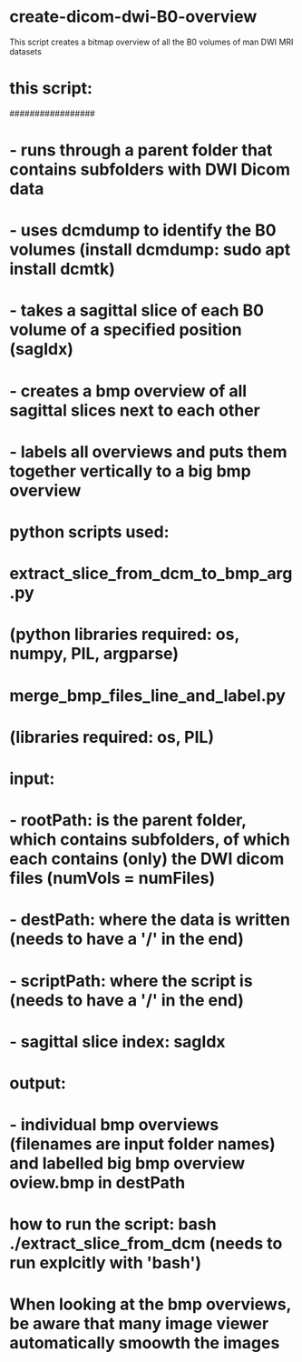 # create-dicom-dwi-B0-overview
This script creates a bitmap overview of all the B0 volumes of man DWI MRI datasets



# this script:
#################
# - runs through a parent folder that contains subfolders with DWI Dicom data
# - uses dcmdump to identify the B0 volumes (install dcmdump: sudo apt install dcmtk)
# - takes a sagittal slice of each B0  volume of a specified position (sagIdx)
# - creates a bmp overview of all sagittal slices next to each other
# - labels all overviews and puts them together vertically to a big bmp overview 

# python scripts used: 
#   extract_slice_from_dcm_to_bmp_arg.py 
#   (python libraries required: os, numpy, PIL, argparse)
#   merge_bmp_files_line_and_label.py
#   (libraries required: os, PIL)
#
# input: 
#   - rootPath: is the parent folder, which contains  subfolders,  of which each contains (only) the DWI dicom files (numVols = numFiles)
#   - destPath: where the data is written (needs to have a '/' in the end)
#   - scriptPath: where the script is (needs to have a '/' in the end)
#   - sagittal slice index: sagIdx
#
# output: 
#   - individual bmp overviews (filenames are input folder names) and labelled big bmp overview oview.bmp in destPath
#
# how to run the script: bash ./extract_slice_from_dcm (needs to run explcitly with 'bash')
#
# When looking at the bmp overviews, be aware that many image viewer automatically smoowth the images
